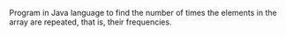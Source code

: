 Program in Java language to find the number of times the elements in the array are repeated, that is, their frequencies.
